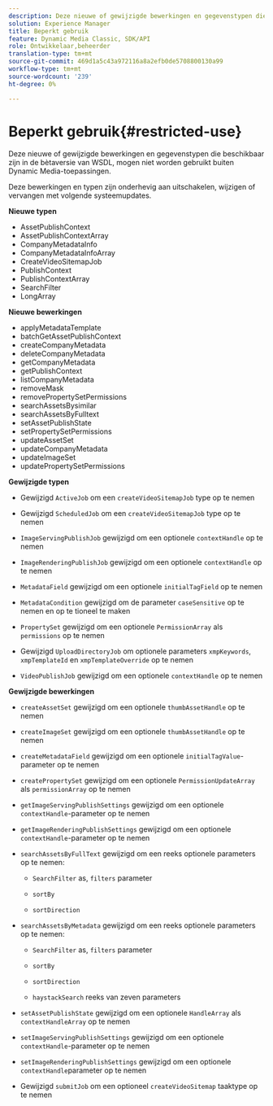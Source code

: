 ```yaml
---
description: Deze nieuwe of gewijzigde bewerkingen en gegevenstypen die beschikbaar zijn in de bètaversie van WSDL, mogen niet worden gebruikt buiten Dynamic Media-toepassingen.
solution: Experience Manager
title: Beperkt gebruik
feature: Dynamic Media Classic, SDK/API
role: Ontwikkelaar,beheerder
translation-type: tm+mt
source-git-commit: 469d1a5c43a972116a8a2efb0de5708800130a99
workflow-type: tm+mt
source-wordcount: '239'
ht-degree: 0%

---
```



# Beperkt gebruik{#restricted-use}

Deze nieuwe of gewijzigde bewerkingen en gegevenstypen die beschikbaar zijn in de bètaversie van WSDL, mogen niet worden gebruikt buiten Dynamic Media-toepassingen.

Deze bewerkingen en typen zijn onderhevig aan uitschakelen, wijzigen of vervangen met volgende systeemupdates.

**Nieuwe typen**

* AssetPublishContext
* AssetPublishContextArray
* CompanyMetadataInfo
* CompanyMetadataInfoArray
* CreateVideoSitemapJob
* PublishContext
* PublishContextArray
* SearchFilter
* LongArray

**Nieuwe bewerkingen**

* applyMetadataTemplate
* batchGetAssetPublishContext
* createCompanyMetadata
* deleteCompanyMetadata
* getCompanyMetadata
* getPublishContext
* listCompanyMetadata
* removeMask
* removePropertySetPermissions
* searchAssetsBysimilar
* searchAssetsByFulltext
* setAssetPublishState
* setPropertySetPermissions
* updateAssetSet
* updateCompanyMetadata
* updateImageSet
* updatePropertySetPermissions

**Gewijzigde typen**

* Gewijzigd `ActiveJob` om een `createVideoSitemapJob` type op te nemen

* Gewijzigd `ScheduledJob` om een `createVideoSitemapJob` type op te nemen

* `ImageServingPublishJob` gewijzigd om een optionele `contextHandle` op te nemen

* `ImageRenderingPublishJob` gewijzigd om een optionele `contextHandle` op te nemen

* `MetadataField` gewijzigd om een optionele `initialTagField` op te nemen

* `MetadataCondition` gewijzigd om de parameter `caseSensitive` op te nemen en op te tioneel te maken

* `PropertySet` gewijzigd om een optionele `PermissionArray` als `permissions` op te nemen

* Gewijzigd `UploadDirectoryJob` om optionele parameters `xmpKeywords`, `xmpTemplateId` en `xmpTemplateOverride` op te nemen

* `VideoPublishJob` gewijzigd om een optionele `contextHandle` op te nemen

**Gewijzigde bewerkingen**

* `createAssetSet` gewijzigd om een optionele `thumbAssetHandle` op te nemen

* `createImageSet` gewijzigd om een optionele `thumbAssetHandle` op te nemen

* `createMetadataField` gewijzigd om een optionele `initialTagValue`-parameter op te nemen

* `createPropertySet` gewijzigd om een optionele `PermissionUpdateArray` als `permissionArray` op te nemen

* `getImageServingPublishSettings` gewijzigd om een optionele `contextHandle`-parameter op te nemen

* `getImageRenderingPublishSettings` gewijzigd om een optionele `contextHandle`-parameter op te nemen

* `searchAssetsByFullText` gewijzigd om een reeks optionele parameters op te nemen:

   * `SearchFilter` as,  `filters` parameter

   * `sortBy`
   * `sortDirection`

* `searchAssetsByMetadata` gewijzigd om een reeks optionele parameters op te nemen:

   * `SearchFilter` as,  `filters` parameter

   * `sortBy`
   * `sortDirection`
   * `haystackSearch` reeks van zeven parameters

* `setAssetPublishState` gewijzigd om een optionele `HandleArray` als `contextHandleArray` op te nemen

* `setImageServingPublishSettings` gewijzigd om een optionele `contextHandle`-parameter op te nemen

* `setImageRenderingPublishSettings` gewijzigd om een optionele `contextHandle`parameter op te nemen

* Gewijzigd `submitJob` om een optioneel `createVideoSitemap` taaktype op te nemen

